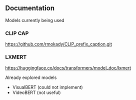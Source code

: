 ## Documentation
Models currently being used

### CLIP CAP
https://github.com/rmokady/CLIP_prefix_caption.git

### LXMERT
https://huggingface.co/docs/transformers/model_doc/lxmert



Already explored models 

- VisualBERT (could not implement)
- VideoBERT (not useful)


